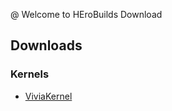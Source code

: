 @ Welcome to HEroBuilds Download


## Downloads

### Kernels
- [ViviaKernel](https://github.com/herobuxx/herobuilds/blob/master/viviakernel.md)

